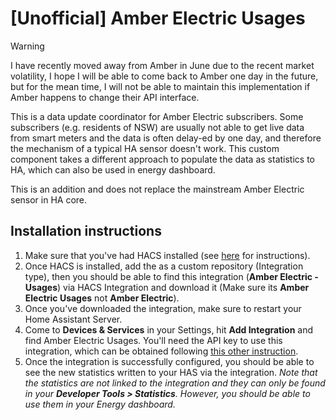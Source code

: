 # [Unofficial] Amber Electric Usages

> [!WARNING]
> I have recently moved away from Amber in June due to the recent market volatility, I hope I will be able to come back to Amber one day in the future, but for the mean time, I will not be able to maintain this implementation if Amber happens to change their API interface.

This is a data update coordinator for Amber Electric subscribers. Some subscribers (e.g. residents of NSW) are usually not able to get live data from smart meters and the data is often delay-ed by one day, and therefore the mechanism of a typical HA sensor doesn't work. This custom component takes a different approach to populate the data as statistics to HA, which can also be used in energy dashboard.

This is an addition and does not replace the mainstream Amber Electric sensor in HA core.

## Installation instructions
1. Make sure that you've had HACS installed (see [here](https://hacs.xyz/docs/user) for instructions).
2. Once HACS is installed, add the [](https://github.com/Tmbao/amberelectric-usages.git) as a custom repository (Integration type), then you should be able to find this integration (**Amber Electric - Usages**) via HACS Integration and download it (Make sure its **Amber Electric Usages** not **Amber Electric**).
3. Once you've downloaded the integration, make sure to restart your Home Assistant Server. 
4. Come to **Devices & Services** in your Settings, hit **Add Integration** and find Amber Electric Usages. You'll need the API key to use this integration, which can be obtained following [this other instruction](https://www.home-assistant.io/integrations/amberelectric/#getting-an-api-key).
5. Once the integration is successfully configured, you should be able to see the new statistics written to your HAS via the integration. _Note that the statistics are not linked to the integration and they can only be found in your **Developer Tools > Statistics**. However, you should be able to use them in your Energy dashboard._
